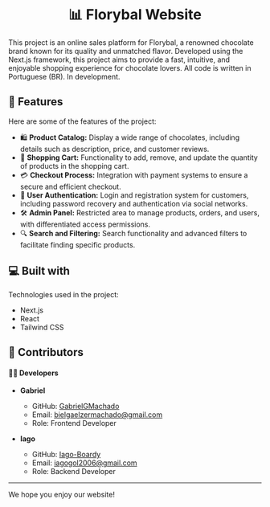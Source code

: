 <h1 align="center">📊 Florybal Website</h1>

<p id="description">This project is an online sales platform for Florybal, a renowned chocolate brand known for its quality and unmatched flavor. Developed using the Next.js framework, this project aims to provide a fast, intuitive, and enjoyable shopping experience for chocolate lovers. All code is written in Portuguese (BR). In development.</p>

## 🧐 Features

Here are some of the features of the project:

- 🛍️ **Product Catalog:** Display a wide range of chocolates, including details such as description, price, and customer reviews.
- 🛒 **Shopping Cart:** Functionality to add, remove, and update the quantity of products in the shopping cart.
- 💳 **Checkout Process:** Integration with payment systems to ensure a secure and efficient checkout.
- 🔐 **User Authentication:** Login and registration system for customers, including password recovery and authentication via social networks.
- 🛠️ **Admin Panel:** Restricted area to manage products, orders, and users, with differentiated access permissions.
- 🔍 **Search and Filtering:** Search functionality and advanced filters to facilitate finding specific products.
  
## 💻 Built with

Technologies used in the project:

- Next.js
- React
- Tailwind CSS

## 🎉 Contributors

#### 👨‍💻 Developers

- **Gabriel**
  - GitHub: [GabrielGMachado](https://github.com/GabrielGMachado)
  - Email: bielgaelzermachado@gmail.com
  - Role: Frontend Developer

- **Iago**
  - GitHub: [Iago-Boardy](https://github.com/Iago-Boardy)
  - Email: iagogol2006@gmail.com
  - Role: Backend Developer

---

We hope you enjoy our website!

